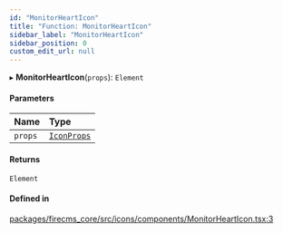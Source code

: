 ```yaml
---
id: "MonitorHeartIcon"
title: "Function: MonitorHeartIcon"
sidebar_label: "MonitorHeartIcon"
sidebar_position: 0
custom_edit_url: null
---
```


▸ **MonitorHeartIcon**(`props`): `Element`

#### Parameters

| Name | Type |
| :------ | :------ |
| `props` | [`IconProps`](../types/IconProps.md) |

#### Returns

`Element`

#### Defined in

[packages/firecms_core/src/icons/components/MonitorHeartIcon.tsx:3](https://github.com/FireCMSco/firecms/blob/d45f3739/packages/firecms_core/src/icons/components/MonitorHeartIcon.tsx#L3)
